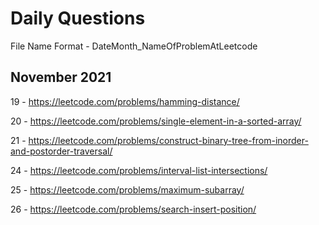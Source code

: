 # Daily Questions

File Name Format - DateMonth_NameOfProblemAtLeetcode

## November 2021
19 - https://leetcode.com/problems/hamming-distance/

20 - https://leetcode.com/problems/single-element-in-a-sorted-array/

21 - https://leetcode.com/problems/construct-binary-tree-from-inorder-and-postorder-traversal/

24 - https://leetcode.com/problems/interval-list-intersections/

25 - https://leetcode.com/problems/maximum-subarray/

26 - https://leetcode.com/problems/search-insert-position/
